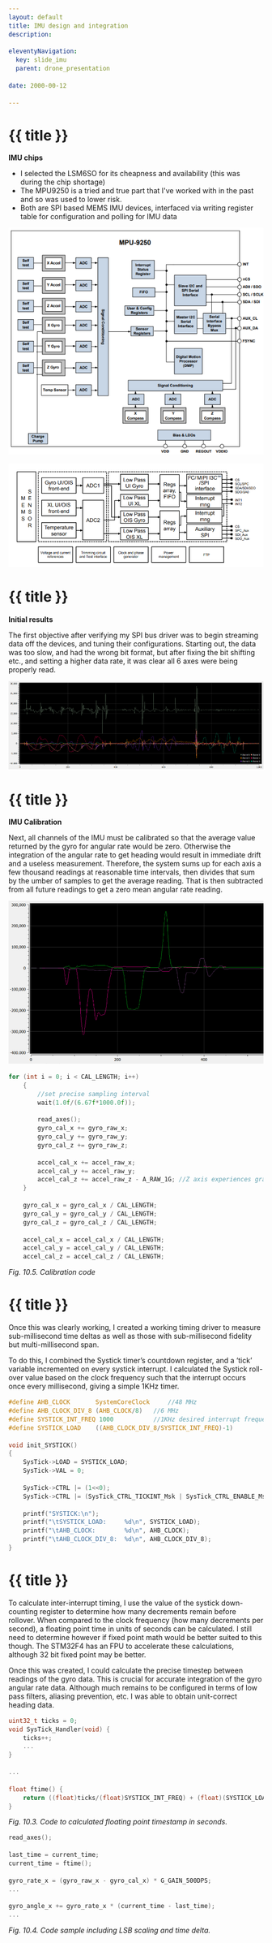 ```yaml
---
layout: default
title: IMU design and integration
description:

eleventyNavigation:
  key: slide_imu
  parent: drone_presentation
  
date: 2000-00-12

---
```


<div class="carousel-item" style="height: 100%">
<h1 class="text-center mt-3">{{ title }}</h1>
<div class="container align-content-center" style="height: 100%">

**IMU chips**
- I selected the LSM6SO for its cheapness and availability (this was during the chip shortage)
- The MPU9250 is a tried and true part that I've worked with in the past and so was used to lower risk.
- Both are SPI based MEMS IMU devices, interfaced via writing register table for configuration and polling for IMU data

<div class="row">
<div class="col-lg-5 align-content-center">

![alt text](image-1.png "MPU9250 block diagram")

</div>
<div class="col-lg-7 align-content-center">

![alt text](image-2.png "LSM6DSO block diagram")

</div>
</div>
</div>
</div>

<div class="carousel-item" style="height: 100%">
<h1 class="text-center mt-3">{{ title }}</h1>
<div class="container align-content-center" style="height: 100%">

**Initial results**

The first objective after verifying my SPI bus driver was to begin streaming data off the devices, and tuning their configurations. Starting out, the data was too slow, and had the wrong bit format, but after fixing the bit shifting etc., and setting a higher data rate, it was clear all 6 axes were being properly read.

![Alt text](../wk10/image.png "Fig. 10.1. 6 axes being read, accelerometer X,Y,Z, and gyro X, Y, Z.")

</div>
</div>

<!-- 
add in here some info about the SPI driver and initial dev?
-->

<div class="carousel-item" style="height: 100%">
<h1 class="text-center mt-3">{{ title }}</h1>
<div class="container align-content-center" style="height: 100%">
<div class="row">
<div class="col-lg-6 align-content-center">

**IMU Calibration**

Next, all channels of the IMU must be calibrated so that the average value returned by the gyro for angular rate would be zero. Otherwise the integration of the angular rate to get heading would result in immediate drift and a useless measurement. Therefore, the system sums up for each axis a few thousand readings at reasonable time intervals, then divides that sum by the umber of samples to get the average reading. That is then subtracted from all future readings to get a zero mean angular rate reading.

![Alt text](../wk10/image-5.png "Fig. 10.6. Integrated gyro heading data (before scaling applied)")

</div>
<div class="col-lg-6 align-content-center">

```c
for (int i = 0; i < CAL_LENGTH; i++)
	{
		//set precise sampling interval
		wait(1.0f/(6.67f*1000.0f));

		read_axes();
		gyro_cal_x += gyro_raw_x;
		gyro_cal_y += gyro_raw_y;
		gyro_cal_z += gyro_raw_z;

		accel_cal_x += accel_raw_x;
		accel_cal_y += accel_raw_y;
		accel_cal_z += accel_raw_z - A_RAW_1G; //Z axis experiences gravity, this cals it to 1G
	}

	gyro_cal_x = gyro_cal_x / CAL_LENGTH;
	gyro_cal_y = gyro_cal_y / CAL_LENGTH;
	gyro_cal_z = gyro_cal_z / CAL_LENGTH;

	accel_cal_x = accel_cal_x / CAL_LENGTH;
	accel_cal_y = accel_cal_y / CAL_LENGTH;
	accel_cal_z = accel_cal_z / CAL_LENGTH;
```

*Fig. 10.5. Calibration code*

</div>
</div>
</div>
</div>

<div class="carousel-item" style="height: 100%">
<h1 class="text-center mt-3">{{ title }}</h1>
<div class="container align-content-center" style="height: 100%">
<div class="row">
<div class="col-lg-4 align-content-center">

Once this was clearly working, I created a working timing driver to measure sub-millisecond time deltas as well as those with sub-millisecond fidelity but multi-millisecond span.

To do this, I combined the Systick timer’s countdown register, and a ‘tick’ variable incremented on every systick interrupt. I calculated the Systick roll-over value based on the clock frequency such that the interrupt occurs once every millisecond, giving a simple 1KHz timer.

</div>
<div class="col-lg-8 align-content-center">

```c
#define AHB_CLOCK 		SystemCoreClock		//48 MHz
#define AHB_CLOCK_DIV_8 (AHB_CLOCK/8)	//6 MHz
#define SYSTICK_INT_FREQ 1000			//1KHz desired interrupt frequency
#define SYSTICK_LOAD	((AHB_CLOCK_DIV_8/SYSTICK_INT_FREQ)-1)

void init_SYSTICK()
{
	SysTick->LOAD = SYSTICK_LOAD;
	SysTick->VAL = 0;

	SysTick->CTRL |= (1<<0);
	SysTick->CTRL |= (SysTick_CTRL_TICKINT_Msk | SysTick_CTRL_ENABLE_Msk/* | SysTick_CTRL_CLKSOURCE_Msk*/);

	printf("SYSTICK:\n");
	printf("\tSYSTICK_LOAD:		%d\n", SYSTICK_LOAD);
	printf("\tAHB_CLOCK:		%d\n", AHB_CLOCK);
	printf("\tAHB_CLOCK_DIV_8:	%d\n", AHB_CLOCK_DIV_8);
}
```

</div>
</div>
</div>
</div>

<div class="carousel-item" style="height: 100%">
<h1 class="text-center mt-3">{{ title }}</h1>
<div class="container align-content-center" style="height: 100%">
<div class="row">
<div class="col-lg-4 align-content-center">

To calculate inter-interrupt timing, I use the value of the systick down-counting register to determine how many decrements remain before rollover. When compared to the clock frequency (how many decrements per second), a floating point time in units of seconds can be calculated. I still need to determine however if fixed point math would be better suited to this though. The STM32F4 has an FPU to accelerate these calculations, although 32 bit fixed point may be better.

Once this was created, I could calculate the precise timestep between readings of the gyro data. This is crucial for accurate integration of the gyro angular rate data. Although much remains to be configured in terms of low pass filters, aliasing prevention, etc. I was able to obtain unit-correct heading data.

</div>
<div class="col-lg-8 align-content-center">

```c
uint32_t ticks = 0;
void SysTick_Handler(void) {
	ticks++;
    ...
}

...

float ftime() {
	return ((float)ticks/(float)SYSTICK_INT_FREQ) + (float)(SYSTICK_LOAD-SysTick->VAL)/(float)AHB_CLOCK_DIV_8;
}
```

*Fig. 10.3. Code to calculated floating point timestamp in seconds.*

```c
read_axes();

last_time = current_time;
current_time = ftime();

gyro_rate_x = (gyro_raw_x - gyro_cal_x) * G_GAIN_500DPS;
...

gyro_angle_x += gyro_rate_x * (current_time - last_time);
...
```

*Fig. 10.4. Code sample including LSB scaling and time delta.*

</div>
</div>
</div>
</div>